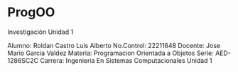 # ProgOO
Investigación Unidad 1


Alumno: Roldan Castro Luis Alberto
No.Control: 22211648
Docente: Jose Mario Garcia Valdez
Materia: Programacion Orientada a Objetos
Serie: AED-1286SC2C
Carrera: Ingenieria En Sistemas Computacionales
Unidad 1
